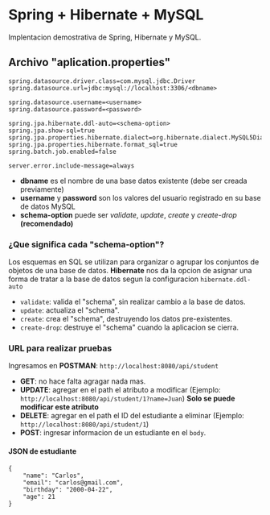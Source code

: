 # Spring + Hibernate + MySQL 
Implentacion demostrativa de Spring, Hibernate y MySQL.

## Archivo "aplication.properties"

```
spring.datasource.driver.class=com.mysql.jdbc.Driver
spring.datasource.url=jdbc:mysql://localhost:3306/<dbname>

spring.datasource.username=<username>
spring.datasource.password=<password>

spring.jpa.hibernate.ddl-auto=<schema-option>
spring.jpa.show-sql=true
spring.jpa.properties.hibernate.dialect=org.hibernate.dialect.MySQL5Dialect
spring.jpa.properties.hibernate.format_sql=true
spring.batch.job.enabled=false

server.error.include-message=always
```
* **dbname** es el nombre de una base datos existente (debe ser creada previamente)
* **username** y **password** son los valores del usuario registrado en su base de datos MySQL 
* **schema-option** puede ser *validate*, *update*, *create* y *create-drop* **(recomendado)**

### ¿Que significa cada "schema-option"?   
Los esquemas en SQL  se utilizan para organizar o agrupar los conjuntos de objetos de una base de datos. **Hibernate** nos da la opcion de asignar una forma de tratar a la base de datos segun la configuracion `hibernate.ddl-auto`

* `validate`: valida el "schema", sin realizar cambio a la base de datos.
* `update`: actualiza el "schema".
* `create`: crea el "schema", destruyendo los datos pre-existentes.
* `create-drop`: destruye el "schema" cuando la aplicacion se cierra.

### URL para realizar pruebas
Ingresamos en **POSTMAN**: `http://localhost:8080/api/student`
* **GET**: no hace falta agragar nada mas.
* **UPDATE**: agregar en el path el atributo a modificar (Ejemplo: `http://localhost:8080/api/student/1?name=Juan`) **Solo se puede modificar este atributo**
* **DELETE**: agregar en el path el ID del estudiante a eliminar (Ejemplo: `http://localhost:8080/api/student/1`)
* **POST**: ingresar informacion de un estudiante en el `body`.

#### JSON de estudiante
```
{
    "name": "Carlos",
    "email": "carlos@gmail.com",
    "birthday": "2000-04-22",
    "age": 21
}
```

